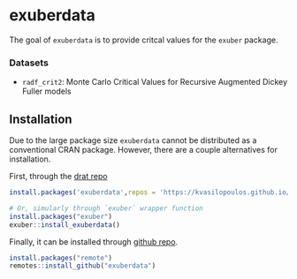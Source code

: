 
<!-- README.md is generated from README.Rmd. Please edit that file -->

# exuberdata

The goal of `exuberdata` is to provide critcal values for the `exuber`
package.

### Datasets

  - `radf_crit2`: Monte Carlo Critical Values for Recursive Augmented
    Dickey Fuller models

## Installation

Due to the large package size `exuberdata` cannot be distributed as a
conventional CRAN package. However, there are a couple alternatives for
installation.

First, through the [drat repo](https://github.com/kvasilopoulos/drat)

``` r
install.packages('exuberdata',repos = 'https://kvasilopoulos.github.io/drat/',type = 'source')

# Or, simularly through `exuber` wrapper function
install.packages("exuber")
exuber::install_exuberdata()
```

Finally, it can be installed through [github
repo](https://github.com/kvasilopoulos/exuberdata).

``` r
install.packages("remote")
remotes::install_github("exuberdata")
```
